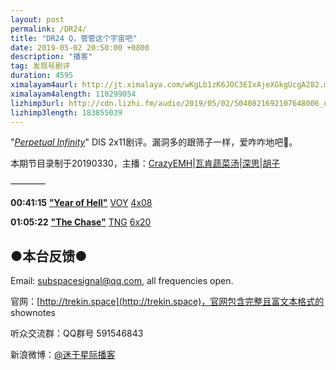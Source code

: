 ```yaml
---
layout: post
permalink: /DR24/
title: "DR24 Q，管管这个宇宙吧"
date: 2019-05-02 20:50:00 +0800
description: "播客"
tag: 发现号剧评
duration: 4595
ximalayam4aurl: http://jt.ximalaya.com/wKgLb1zK6JOC3EIxAjeXGkgUcgA282.m4a?channel=rss&amp;album_id=3135361&amp;track_id=180703993&amp;uid=6418191&amp;jt=http://audio.xmcdn.com/group60/M0B/60/A2/wKgLb1zK6JOC3EIxAjeXGkgUcgA282.m4a
ximalayam4alength: 110299054
lizhimp3url: http://cdn.lizhi.fm/audio/2019/05/02/5040821692107648006_ud.mp3
lizhimp3length: 183855039
---   
```


&quot;[_Perpetual Infinity_](https://memory-alpha.fandom.com/wiki/Perpetual_Infinity_(episode))&quot; DIS 2x11剧评。漏洞多的跟筛子一样，爱咋咋地吧💊。

本期节目录制于20190330，主播：[CrazyEMH](mailto:emh@trekin.space)\|[瓦肯蔬菜汤](http://weibo.com/u/5013547255)\|[深思](mailto:deepthought@trekin.space)\|[胡子](https://weibo.com/p/1005051764117203)

————

**00:41:15** [**&quot;Year of Hell&quot;**](https://memory-alpha.fandom.com/wiki/Year_of_Hell_(episode)) [VOY](https://memory-alpha.fandom.com/wiki/VOY) [4x08](https://memory-alpha.fandom.com/wiki/VOY_Season_4)

**01:05:22** [**&quot;The Chase&quot;**](https://memory-alpha.fandom.com/wiki/The_Chase_(episode)) [TNG](https://memory-alpha.fandom.com/wiki/TNG) [6x20](https://memory-alpha.fandom.com/wiki/TNG_Season_6)

## ●本台反馈●

Email: [subspacesignal@qq.com](mailto:subspacesignal@qq.com), all frequencies open.

官网：[http://trekin.space](http://trekin.space)，官网包含完整且富文本格式的 shownotes

听众交流群：QQ群号 591546843

新浪微博：[@迷于星际播客](http://weibo.com/lostinst)
